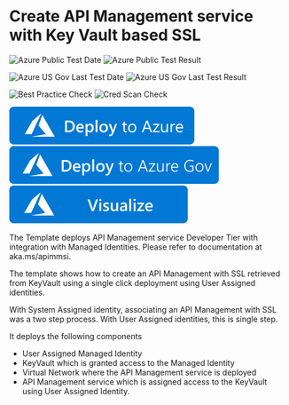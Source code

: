 # Create API Management service with Key Vault based SSL

![Azure Public Test Date](https://azurequickstartsservice.blob.core.windows.net/badges/101-api-management-key-vault-create/PublicLastTestDate.svg)
![Azure Public Test Result](https://azurequickstartsservice.blob.core.windows.net/badges/101-api-management-key-vault-create/PublicDeployment.svg)

![Azure US Gov Last Test Date](https://azurequickstartsservice.blob.core.windows.net/badges/101-api-management-key-vault-create/FairfaxLastTestDate.svg)
![Azure US Gov Last Test Result](https://azurequickstartsservice.blob.core.windows.net/badges/101-api-management-key-vault-create/FairfaxDeployment.svg)

![Best Practice Check](https://azurequickstartsservice.blob.core.windows.net/badges/101-api-management-key-vault-create/BestPracticeResult.svg)
![Cred Scan Check](https://azurequickstartsservice.blob.core.windows.net/badges/101-api-management-key-vault-create/CredScanResult.svg)

[![Deploy To Azure](https://raw.githubusercontent.com/Azure/azure-quickstart-templates/master/1-CONTRIBUTION-GUIDE/images/deploytoazure.svg?sanitize=true)](https://portal.azure.com/#create/Microsoft.Template/uri/https%3A%2F%2Fraw.githubusercontent.com%2FAzure%2Fazure-quickstart-templates%2Fmaster%2F101-api-management-key-vault-create%2Fazuredeploy.json)
[![Deploy To Azure US Gov](https://raw.githubusercontent.com/Azure/azure-quickstart-templates/master/1-CONTRIBUTION-GUIDE/images/deploytoazuregov.svg?sanitize=true)](https://portal.azure.us/#create/Microsoft.Template/uri/https%3A%2F%2Fraw.githubusercontent.com%2FAzure%2Fazure-quickstart-templates%2Fmaster%2F101-api-management-key-vault-create%2Fazuredeploy.json)  [![Visualize](https://raw.githubusercontent.com/Azure/azure-quickstart-templates/master/1-CONTRIBUTION-GUIDE/images/visualizebutton.svg?sanitize=true)](http://armviz.io/#/?load=https%3A%2F%2Fraw.githubusercontent.com%2FAzure%2Fazure-quickstart-templates%2Fmaster%2F101-api-management-key-vault-create%2Fazuredeploy.json)

The Template deploys API Management service Developer Tier with integration with Managed Identities. Please refer to documentation at aka.ms/apimmsi.

The template shows how to create an API Management with SSL retrieved from KeyVault using a single click deployment using User Assigned identities.

With System Assigned identity, associating an API Management with SSL was a two step process. With User Assigned identities, this is single step.

It deploys the following components
- User Assigned Managed Identity
- KeyVault which is granted access to the Managed Identity 
- Virtual Network where the API Management service is deployed
- API Management service which is assigned access to the KeyVault using User Assigned Identity.